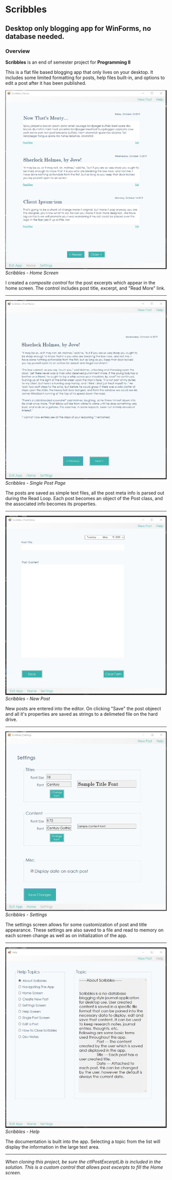 # Scribbles

## Desktop only blogging app for WinForms, no database needed.

### Overview

**Scribbles** is an end of semester project for **Programming II**

This is a flat file based blogging app that only lives on your desktop. 
It includes some limited formatting for posts, help files built-in, and
options to edit a post after it has been published.

![Home Screen](demo/scribbles_home.jpg)
*Scribbles - Home Screen*

I created a *composite control* for the post excerpts which appear in the home screen.
The control includes post title, excerpt, and "Read More" link.

---
![Post Screen](demo/scribbles_post.jpg)
*Scribbles - Single Post Page*

The posts are saved as simple text files, all the post meta info is parsed
out during the Read Loop. Each post becomes an object of the Post class, and the associated
info becomes its properties.

---
![New Post Screen](demo/scribbles_new_post.jpg)
*Scribbles - New Post*

New posts are entered into the editor. On clicking "Save" the post objeect and all it's properties
are saved as strings to a delimeted file on the hard drive.

---
![Settings Screen](demo/scribbles_settings.jpg)
*Scribbles - Settings*

The settings screen allows for some customization of post and title appearance. These settings are also saved to a file
 and read to memory on each screen change as well as on initialization of the app.
 
 ---
![Help Screen](demo/scribbles_help.jpg)
*Scribbles - Help*

The documentation is built into the app. Selecting a topic from the list will display the information in the large text area.


---
*When cloning this project, be sure the ctlPostExcerptLib is included in the solution. This is a custom
control that allows post excerpts to fill the Home screen.*
